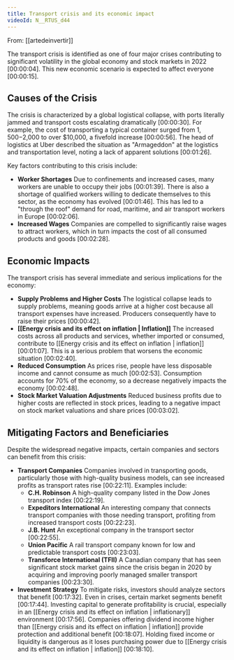 ```yaml
---
title: Transport crisis and its economic impact
videoId: N__RTUS_d44
---
```


From: [[artedeinvertir]] <br/> 

The transport crisis is identified as one of four major crises contributing to significant volatility in the global economy and stock markets in 2022 <a class="yt-timestamp" data-t="00:00:04">[00:00:04]</a>. This new economic scenario is expected to affect everyone <a class="yt-timestamp" data-t="00:00:15">[00:00:15]</a>.

## Causes of the Crisis
The crisis is characterized by a global logistical collapse, with ports literally jammed and transport costs escalating dramatically <a class="yt-timestamp" data-t="00:00:30">[00:00:30]</a>. For example, the cost of transporting a typical container surged from $1,500-$2,000 to over $10,000, a fivefold increase <a class="yt-timestamp" data-t="00:00:56">[00:00:56]</a>. The head of logistics at Uber described the situation as "Armageddon" at the logistics and transportation level, noting a lack of apparent solutions <a class="yt-timestamp" data-t="00:01:26">[00:01:26]</a>.

Key factors contributing to this crisis include:
*   **Worker Shortages** Due to confinements and increased cases, many workers are unable to occupy their jobs <a class="yt-timestamp" data-t="00:01:39">[00:01:39]</a>. There is also a shortage of qualified workers willing to dedicate themselves to this sector, as the economy has evolved <a class="yt-timestamp" data-t="00:01:46">[00:01:46]</a>. This has led to a "through the roof" demand for road, maritime, and air transport workers in Europe <a class="yt-timestamp" data-t="00:02:06">[00:02:06]</a>.
*   **Increased Wages** Companies are compelled to significantly raise wages to attract workers, which in turn impacts the cost of all consumed products and goods <a class="yt-timestamp" data-t="00:02:28">[00:02:28]</a>.

## Economic Impacts
The transport crisis has several immediate and serious implications for the economy:
*   **Supply Problems and Higher Costs** The logistical collapse leads to supply problems, meaning goods arrive at a higher cost because all transport expenses have increased. Producers consequently have to raise their prices <a class="yt-timestamp" data-t="00:00:42">[00:00:42]</a>.
*   **[[Energy crisis and its effect on inflation | Inflation]]** The increased costs across all products and services, whether imported or consumed, contribute to [[Energy crisis and its effect on inflation | inflation]] <a class="yt-timestamp" data-t="00:01:07">[00:01:07]</a>. This is a serious problem that worsens the economic situation <a class="yt-timestamp" data-t="00:02:40">[00:02:40]</a>.
*   **Reduced Consumption** As prices rise, people have less disposable income and cannot consume as much <a class="yt-timestamp" data-t="00:02:53">[00:02:53]</a>. Consumption accounts for 70% of the economy, so a decrease negatively impacts the economy <a class="yt-timestamp" data-t="00:02:48">[00:02:48]</a>.
*   **Stock Market Valuation Adjustments** Reduced business profits due to higher costs are reflected in stock prices, leading to a negative impact on stock market valuations and share prices <a class="yt-timestamp" data-t="00:03:02">[00:03:02]</a>.

## Mitigating Factors and Beneficiaries
Despite the widespread negative impacts, certain companies and sectors can benefit from this crisis:
*   **Transport Companies** Companies involved in transporting goods, particularly those with high-quality business models, can see increased profits as transport rates rise <a class="yt-timestamp" data-t="00:22:11">[00:22:11]</a>. Examples include:
    *   **C.H. Robinson** A high-quality company listed in the Dow Jones transport index <a class="yt-timestamp" data-t="00:22:19">[00:22:19]</a>.
    *   **Expeditors International** An interesting company that connects transport companies with those needing transport, profiting from increased transport costs <a class="yt-timestamp" data-t="00:22:23">[00:22:23]</a>.
    *   **J.B. Hunt** An exceptional company in the transport sector <a class="yt-timestamp" data-t="00:22:55">[00:22:55]</a>.
    *   **Union Pacific** A rail transport company known for low and predictable transport costs <a class="yt-timestamp" data-t="00:23:03">[00:23:03]</a>.
    *   **Transforce International (TFII)** A Canadian company that has seen significant stock market gains since the crisis began in 2020 by acquiring and improving poorly managed smaller transport companies <a class="yt-timestamp" data-t="00:23:30">[00:23:30]</a>.
*   **Investment Strategy** To mitigate risks, investors should analyze sectors that benefit <a class="yt-timestamp" data-t="00:17:32">[00:17:32]</a>. Even in crises, certain market segments benefit <a class="yt-timestamp" data-t="00:17:44">[00:17:44]</a>. Investing capital to generate profitability is crucial, especially in an [[Energy crisis and its effect on inflation | inflationary]] environment <a class="yt-timestamp" data-t="00:17:56">[00:17:56]</a>. Companies offering dividend income higher than [[Energy crisis and its effect on inflation | inflation]] provide protection and additional benefit <a class="yt-timestamp" data-t="00:18:07">[00:18:07]</a>. Holding fixed income or liquidity is dangerous as it loses purchasing power due to [[Energy crisis and its effect on inflation | inflation]] <a class="yt-timestamp" data-t="00:18:10">[00:18:10]</a>.